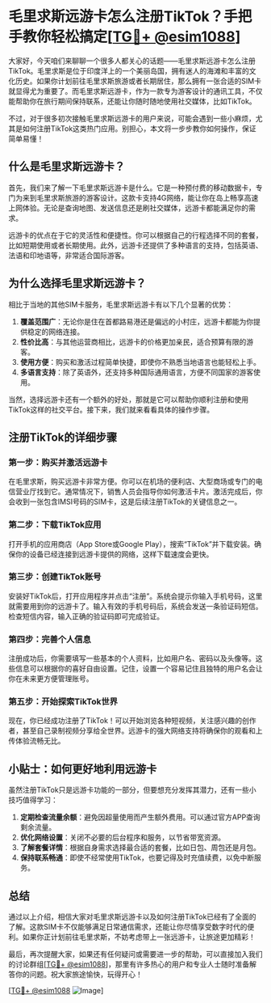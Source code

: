 # 毛里求斯远游卡怎么注册TikTok？手把手教你轻松搞定[[TG💪+ @esim1088](https://t.me/s/esim1088)]

大家好，今天咱们来聊聊一个很多人都关心的话题——毛里求斯远游卡怎么注册TikTok。毛里求斯是位于印度洋上的一个美丽岛国，拥有迷人的海滩和丰富的文化历史。如果你计划前往毛里求斯旅游或者长期居住，那么拥有一张合适的SIM卡就显得尤为重要了。而毛里求斯远游卡，作为一款专为游客设计的通讯工具，不仅能帮助你在旅行期间保持联系，还能让你随时随地使用社交媒体，比如TikTok。

不过，对于很多初次接触毛里求斯远游卡的用户来说，可能会遇到一些小麻烦，尤其是如何注册TikTok这类热门应用。别担心，本文将一步步教你如何操作，保证简单易懂！

## 什么是毛里求斯远游卡？

首先，我们来了解一下毛里求斯远游卡是什么。它是一种预付费的移动数据卡，专门为来到毛里求斯旅游的游客设计。这款卡支持4G网络，能让你在岛上畅享高速上网体验。无论是查询地图、发送信息还是刷社交媒体，远游卡都能满足你的需求。

远游卡的优点在于它的灵活性和便捷性。你可以根据自己的行程选择不同的套餐，比如短期使用或者长期使用。此外，远游卡还提供了多种语言的支持，包括英语、法语和印地语等，非常适合国际游客。

## 为什么选择毛里求斯远游卡？

相比于当地的其他SIM卡服务，毛里求斯远游卡有以下几个显著的优势：

1. **覆盖范围广**：无论你是住在首都路易港还是偏远的小村庄，远游卡都能为你提供稳定的网络连接。
2. **性价比高**：与其他运营商相比，远游卡的价格更加亲民，适合预算有限的游客。
3. **使用方便**：购买和激活过程简单快捷，即使你不熟悉当地语言也能轻松上手。
4. **多语言支持**：除了英语外，还支持多种国际通用语言，方便不同国家的游客使用。

当然，选择远游卡还有一个额外的好处，那就是它可以帮助你顺利注册和使用TikTok这样的社交平台。接下来，我们就来看看具体的操作步骤。

## 注册TikTok的详细步骤

### 第一步：购买并激活远游卡

在毛里求斯，购买远游卡非常方便。你可以在机场的便利店、大型商场或专门的电信营业厅找到它。通常情况下，销售人员会指导你如何激活卡片。激活完成后，你会收到一张包含IMSI号码的SIM卡，这是后续注册TikTok的关键信息之一。

### 第二步：下载TikTok应用

打开手机的应用商店（App Store或Google Play），搜索“TikTok”并下载安装。确保你的设备已经连接到远游卡提供的网络，这样下载速度会更快。

### 第三步：创建TikTok账号

安装好TikTok后，打开应用程序并点击“注册”。系统会提示你输入手机号码，这里就需要用到你的远游卡了。输入有效的手机号码后，系统会发送一条验证码短信。检查短信内容，输入正确的验证码即可完成验证。

### 第四步：完善个人信息

注册成功后，你需要填写一些基本的个人资料，比如用户名、密码以及头像等。这些信息可以根据你的喜好自由设置。记住，设置一个容易记住且独特的用户名会让你在未来更方便管理账号。

### 第五步：开始探索TikTok世界

现在，你已经成功注册了TikTok！可以开始浏览各种短视频，关注感兴趣的创作者，甚至自己录制视频分享给全世界。远游卡的强大网络支持将确保你的观看和上传体验流畅无比。

## 小贴士：如何更好地利用远游卡

虽然注册TikTok只是远游卡功能的一部分，但要想充分发挥其潜力，还有一些小技巧值得学习：

1. **定期检查流量余额**：避免因超量使用而产生额外费用。可以通过官方APP查询剩余流量。
2. **优化网络设置**：关闭不必要的后台程序和服务，以节省带宽资源。
3. **了解套餐详情**：根据自身需求选择最合适的套餐，比如日包、周包还是月包。
4. **保持联系畅通**：即使不经常使用TikTok，也要记得及时充值续费，以免中断服务。

## 总结

通过以上介绍，相信大家对毛里求斯远游卡以及如何注册TikTok已经有了全面的了解。这款SIM卡不仅能够满足日常通信需求，还能让你尽情享受数字时代的便利。如果你正计划前往毛里求斯，不妨考虑带上一张远游卡，让旅途更加精彩！

最后，再次提醒大家，如果还有任何疑问或需要进一步的帮助，可以直接加入我们的讨论群组[[TG💪+ @esim1088](https://t.me/s/esim1088)]，那里有许多热心的用户和专业人士随时准备解答你的问题。祝大家旅途愉快，玩得开心！

[[TG💪+ @esim1088](https://t.me/s/esim1088) ![Image](https://i.postimg.cc/4NQfJmqS/Snipaste-2025-05-13-00-14-12.png)]